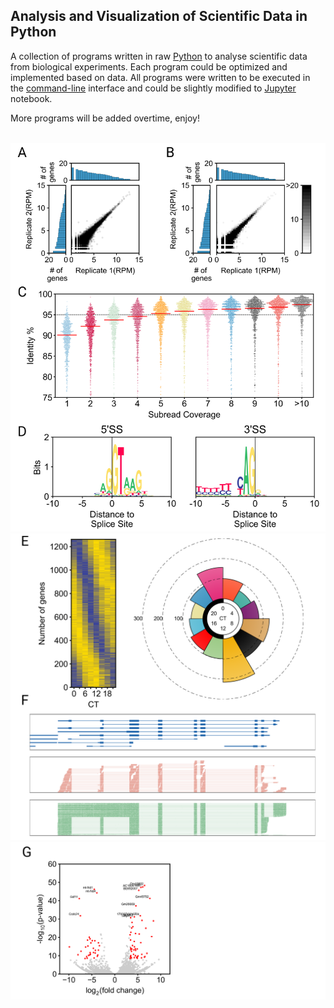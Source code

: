 ## Analysis and Visualization of Scientific Data in Python

A collection of programs written in raw <a href="https://www.python.org/">Python</a>
to analyse scientific data from biological experiments. Each program could be optimized and 
implemented based on data. All programs were written to be executed in the <a href="https://launchschool.com/books/command_line/read/introduction">command-line</a> interface and could be slightly modified to 
<a href="https://jupyter.org/">Jupyter</a> notebook.

More programs will be added overtime, enjoy!

<br>
<img src="https://github.com/caeareva/AVSDP/blob/98d03dd6b07dc7fda3eea6641f1007225dc53259/summary_figure_1.png"
<br>
<img src="https://github.com/caeareva/AVSDP/blob/f9afacd39993c4a3a8da9a797c2b922d6e76d691/summary_figure_2.png"
<br>
<img src="https://github.com/caeareva/AVSDP/blob/ff168211905ba15af3ad68076a36c2f3bfe19a5f/summary_figure_3.png"
<br>
